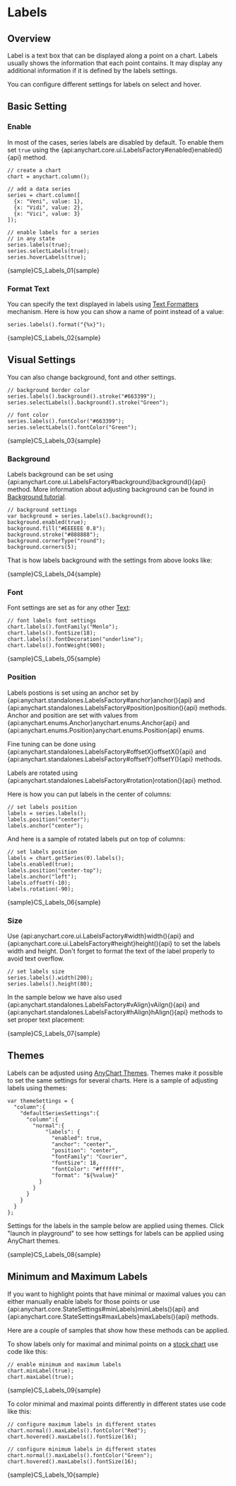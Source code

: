 # Labels

## Overview

Label is a text box that can be displayed along a point on a chart. Labels usually shows the information that each point contains. It may display any additional information if it is defined by the labels settings.

You can configure different settings for labels on select and hover.

## Basic Setting

### Enable

In most of the cases, series labels are disabled by default. To enable them set `true` using the {api:anychart.core.ui.LabelsFactory#enabled}enabled(){api} method.

```
// create a chart
chart = anychart.column();

// add a data series
series = chart.column([
  {x: "Veni", value: 1}, 
  {x: "Vidi", value: 2}, 
  {x: "Vici", value: 3}
]);

// enable labels for a series
// in any state
series.labels(true);
series.selectLabels(true);
series.hoverLabels(true);
```

{sample}CS\_Labels\_01{sample}

### Format Text 

You can specify the text displayed in labels using [Text Formatters](Text_Formatters) mechanism. Here is how you can show a name of point instead of a value:

```
series.labels().format("{%x}");
```

{sample}CS\_Labels\_02{sample}

## Visual Settings

You can also change background, font and other settings.

```
// background border color
series.labels().background().stroke("#663399");
series.selectLabels().background().stroke("Green");

// font color
series.labels().fontColor("#663399");
series.selectLabels().fontColor("Green");
```

{sample}CS\_Labels\_03{sample}

### Background

Labels background can be set using {api:anychart.core.ui.LabelsFactory#background}background(){api} method. More information about adjusting background can be found in [Background tutorial](../Appearance_Settings/Background).

```
// background settings
var background = series.labels().background();
background.enabled(true);
background.fill("#EEEEEE 0.8");
background.stroke("#888888");
background.cornerType("round");
background.corners(5);
```

That is how labels background with the settings from above looks like:

{sample}CS\_Labels\_04{sample}

### Font

Font settings are set as for any other [Text](../Appearance_Settings/Text_Settings):

```
// font labels font settings
chart.labels().fontFamily("Menlo");
chart.labels().fontSize(18);
chart.labels().fontDecoration("underline");
chart.labels().fontWeight(900);
```

{sample}CS\_Labels\_05{sample}

### Position

Labels postions is set using an anchor set by {api:anychart.standalones.LabelsFactory#anchor}anchor(){api} and {api:anychart.standalones.LabelsFactory#position}position(){api} methods. Anchor and position are set with values from {api:anychart.enums.Anchor}anychart.enums.Anchor{api} and {api:anychart.enums.Position}anychart.enums.Position{api} enums. 

Fine tuning can be done using {api:anychart.standalones.LabelsFactory#offsetX}offsetX(){api} and {api:anychart.standalones.LabelsFactory#offsetY}offsetY(){api} methods.

Labels are rotated using {api:anychart.standalones.LabelsFactory#rotation}rotation(){api} method.

Here is how you can put labels in the center of columns:

```
// set labels position
labels = series.labels();
labels.position("center");
labels.anchor("center");
```

And here is a sample of rotated labels put on top of columns:

```
// set labels position
labels = chart.getSeries(0).labels();
labels.enabled(true);
labels.position("center-top");
labels.anchor("left");
labels.offsetY(-10);
labels.rotation(-90);
```

{sample}CS\_Labels\_06{sample}

### Size

Use {api:anychart.core.ui.LabelsFactory#width}width(){api} and {api:anychart.core.ui.LabelsFactory#height}height(){api} to set the labels width and height. Don't forget to format the text of the label properly to avoid text overflow.

```
// set labels size
series.labels().width(200);
series.labels().height(80);
```

In the sample below we have also used {api:anychart.standalones.LabelsFactory#vAlign}vAilgn(){api} and {api:anychart.standalones.LabelsFactory#hAlign}hAlign(){api} methods to set proper text placement:

{sample}CS\_Labels\_07{sample}

## Themes

Labels can be adjusted using [AnyChart Themes](../Appearance_Settings/Themes). Themes make it possible to set the same settings for several charts. Here is a sample of adjusting labels using themes:

```
var themeSettings = {
  "column":{
    "defaultSeriesSettings":{
      "column":{
        "normal":{
            "labels": {
              "enabled": true,
              "anchor": "center",
              "position": "center",
              "fontFamily": "Courier",
              "fontSize": 18,
              "fontColor": "#ffffff",
              "format": "${%value}"
          }
        }
      }
    }
  }
};
```

Settings for the labels in the sample below are applied using themes. Click "launch in playground" to see how settings for labels can be applied using AnyChart themes.

{sample}CS\_Labels\_08{sample}

## Minimum and Maximum Labels

If you want to highlight points that have minimal or maximal values you can either manually enable labels for those points or use {api:anychart.core.StateSettings#minLabels}minLabels(){api} and {api:anychart.core.StateSettings#maxLabels}maxLabels(){api} methods.

Here are a couple of samples that show how these methods can be applied.

To show labels only for maximal and minimal points on a [stock chart](../Stock_Charts/Overview) use code like this:

```
// enable minimum and maximum labels
chart.minLabel(true);
chart.maxLabel(true);
```

{sample}CS\_Labels\_09{sample}

To color minimal and maximal points differently in different states use code like this:

```
// configure maximum labels in different states
chart.normal().maxLabels().fontColor("Red");
chart.hovered().maxLabels().fontSize(16);

// configure minimum labels in different states
chart.normal().maxLabels().fontColor("Green");
chart.hovered().maxLabels().fontSize(16);
```

{sample}CS\_Labels\_10{sample}